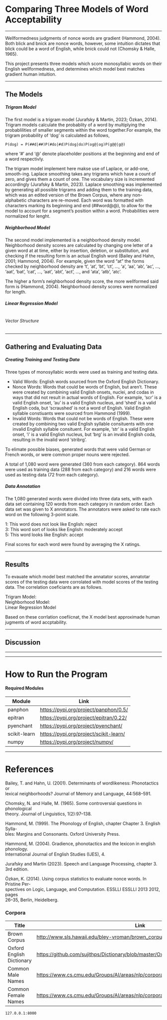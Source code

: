 <!DOCTYPE html><html><head><meta charset="utf-8"><title>readMe.md</title><style></style></head><body id="preview">
<h1 class="code-line" data-line-start="0" data-line-end="1"><a id="Comparing_Three_Models_of_Word_Acceptability_0"></a>Comparing Three Models of Word Acceptability</h1>
<hr>
<p class="has-line-data" data-line-start="2" data-line-end="3">Wellformedness judgments of nonce words are gradient (Hammond, 2004). Both blick and bnick are nonce words, however, some intuition dictates that blick could be a word of English, while bnick could not (Chomsky &amp; Halle, 1965).</p>
<p class="has-line-data" data-line-start="4" data-line-end="5">This project presents three models which score monosyllabic words on their English wellformedness, and determines which model best matches gradient human intuition.</p>
<hr>
<h2 class="code-line" data-line-start="7" data-line-end="8"><a id="The_Models_7"></a>The Models</h2>
<h5 class="code-line" data-line-start="9" data-line-end="10"><a id="Trigram_Model_9"></a>Trigram Model</h5>
<p class="has-line-data" data-line-start="10" data-line-end="11">The first model is a trigram model (Jurafsky &amp; Martin, 2023; Özkan, 2014). Trigram models calculate the probablity of a word by multiplying the probablilities of smaller segments within the word together.For example, the trigram probability of ‘dog’ is calculated as follows,</p>
<pre><code class="has-line-data" data-line-start="13" data-line-end="15">P(dog) = P(##d|##)P(#do|#d)P(dog|do)P(og@|og)P(g@@|g@)
</code></pre>
<p class="has-line-data" data-line-start="15" data-line-end="16">where ‘#’ and ‘@’ denote placeholder positions at the beginning and end of a word respectivly.</p>
<p class="has-line-data" data-line-start="18" data-line-end="19">The trigram model implement here makse use of Laplace, or add-one, smooth-ing. Laplace smoothing takes any trigrams which have a count of zero, and gives them a count of one. The vocabulary size is incremented accordingly (Jurafsky &amp; Martin, 2023). Laplace smoothing was implemented by generating all possible trigrams and adding them to the training data, which was an edited version of the Brown Corpus, where any non-alphabetic characters are re-moved. Each word was formatted with characters marking its beginning and end (##word@@), to allow for the model to account for a segment’s position within a word. Probabilities were normalized for lenght.</p>
<h5 class="code-line" data-line-start="20" data-line-end="21"><a id="Neighborhood_Model_20"></a>Neighborhood Model</h5>
<p class="has-line-data" data-line-start="22" data-line-end="23">The second model implemented is a neighborhood density model. Neighborhood density scores are calculated by changing one letter of a given word at at time, either by insertion, deletion, or substitution, and checking if the resulting form is an actual English word (Bailey and Hahn, 2001; Hammond, 2004). For example, given the word “at” the forms checked by neighborhood density are ‘t’, ‘at’, ‘bt’, ‘ct’, …, ‘a’, ‘aa’, ‘ab’, ‘ac’, …, ‘aat’, ‘bat’, ‘cat’, …, ‘aat’, ‘abt’, ‘act’, …, and ‘ata’, ‘atb’, ‘atc’.</p>
<p class="has-line-data" data-line-start="24" data-line-end="25">The higher a form’s neighborhood density score, the more wellformed said form is (Hammond, 2004). Neighborhood density scores were normalized for length.</p>
<h5 class="code-line" data-line-start="26" data-line-end="27"><a id="Linear_Regression_Model_26"></a>Linear Regression Model</h5>
<h1 class="code-line" data-line-start="27" data-line-end="28"><a id="_27"></a></h1>
<h1 class="code-line" data-line-start="28" data-line-end="29"><a id="_28"></a></h1>
<h1 class="code-line" data-line-start="29" data-line-end="30"><a id="_29"></a></h1>
<h1 class="code-line" data-line-start="30" data-line-end="31"><a id="_30"></a></h1>
<h1 class="code-line" data-line-start="31" data-line-end="32"><a id="_31"></a></h1>
<h6 class="code-line" data-line-start="33" data-line-end="34"><a id="Vector_Structure_33"></a>Vector Structure</h6>
<hr>
<h2 class="code-line" data-line-start="35" data-line-end="36"><a id="Gathering_and_Evaluating_Data_35"></a>Gathering and Evaluating Data</h2>
<h5 class="code-line" data-line-start="37" data-line-end="38"><a id="Creating_Training_and_Testing_Data_37"></a>Creating Training and Testing Data</h5>
<p class="has-line-data" data-line-start="39" data-line-end="40">Three types of monosyllabic words were used as training and testing data.</p>
<ul>
<li class="has-line-data" data-line-start="41" data-line-end="42">Valid Words: English words sourced from the Oxford English Dictionary.</li>
<li class="has-line-data" data-line-start="42" data-line-end="43">Nonce Words: Words that could be words of English, but aren’t. These were created by combining valid English onsets, nuclei, and codas in ways that did not result in actual words of English. For example, ‘scr’ is a valid English onset, ‘au’ is a valid English nucleus, and ‘shed’ is a valid English coda, but ‘scraushed’ is not a word of English. Valid English syllable constiuants were sourced from Hammond (1999).</li>
<li class="has-line-data" data-line-start="43" data-line-end="45">Invalid Words: Words that could not be words of English. These were created by combining two valid English syllable consituents with one invalid English syllable consituent. For example, ‘str’ is a valid English onset, ‘i’ is a valid English nucleus, but ‘brg’ is an invalid English coda, resulting in the invalid word ‘stribrg’.</li>
</ul>
<p class="has-line-data" data-line-start="45" data-line-end="46">To elimate possible biases, generated words that were valid German or French words, or were common proper nouns were rejected.</p>
<p class="has-line-data" data-line-start="47" data-line-end="48">A total of 1,080 word were generated (360 from each category). 864 words were used as training data (288 from each category) and 216 words were used as testing data (72 from each category).</p>
<h5 class="code-line" data-line-start="49" data-line-end="50"><a id="Data_Annotation_49"></a>Data Annotation</h5>
<p class="has-line-data" data-line-start="50" data-line-end="51">The 1,080 generated words were divided into three data sets, with each data set containing 120 words from each category in random order. Each data set was given to X annotators. The annotators were asked to rate each word on the following 3-point scale.</p>
<p class="has-line-data" data-line-start="52" data-line-end="55">1: This word does not look like English: reject<br>
3: This word sort of looks like English: moderately accept<br>
5: This word looks like English: accept</p>
<p class="has-line-data" data-line-start="56" data-line-end="57">Final scores for each word were found by averaging the X ratings.</p>
<hr>
<h2 class="code-line" data-line-start="60" data-line-end="61"><a id="Results_60"></a>Results</h2>
<p class="has-line-data" data-line-start="62" data-line-end="63">To evauate which model best matched the annatator scores, annatotar scores of the testing data were corrolated with model scores of the testing data. The correlation coeficiants are as follows.</p>
<p class="has-line-data" data-line-start="64" data-line-end="67">Trigram Model:<br>
Neighborhood Model:<br>
Linear Regression Model</p>
<p class="has-line-data" data-line-start="68" data-line-end="69">Based on these corrlation coefiicnat, the X model best approximade human jugments of word accptability.</p>
<hr>
<h2 class="code-line" data-line-start="71" data-line-end="72"><a id="Discussion_71"></a>Discussion</h2>
<hr>
<hr>
<h1 class="code-line" data-line-start="76" data-line-end="77"><a id="How_to_Run_the_Program_76"></a>How to Run the Program</h1>
<h4 class="code-line" data-line-start="78" data-line-end="79"><a id="Required_Modules_78"></a>Required Modules</h4>
<table class="table table-striped table-bordered">
<thead>
<tr>
<th>Module</th>
<th>Link</th>
</tr>
</thead>
<tbody>
<tr>
<td>panphon</td>
<td><a href="https://pypi.org/project/panphon/0.5/">https://pypi.org/project/panphon/0.5/</a></td>
</tr>
<tr>
<td>epitran</td>
<td><a href="https://pypi.org/project/epitran/0.22/">https://pypi.org/project/epitran/0.22/</a></td>
</tr>
<tr>
<td>pyenchant</td>
<td><a href="https://pypi.org/project/pyenchant/">https://pypi.org/project/pyenchant/</a></td>
</tr>
<tr>
<td>scikit-learn</td>
<td><a href="https://pypi.org/project/scikit-learn/">https://pypi.org/project/scikit-learn/</a></td>
</tr>
<tr>
<td>numpy</td>
<td><a href="https://pypi.org/project/numpy/">https://pypi.org/project/numpy/</a></td>
</tr>
</tbody>
</table>
<hr>
<h1 class="code-line" data-line-start="88" data-line-end="89"><a id="References_88"></a>References</h1>
<p class="has-line-data" data-line-start="90" data-line-end="92">Bailey, T. and Hahn, U. (2001). Determinants of wordlikeness: Phonotactics or<br>
lexical neighborhoods? Journal of Memory and Language, 44:568–591.</p>
<p class="has-line-data" data-line-start="94" data-line-end="96">Chomsky, N. and Halle, M. (1965). Some controversial questions in phonological<br>
theory. Journal of Linguistics, 1(2):97–138.</p>
<p class="has-line-data" data-line-start="97" data-line-end="99">Hammond, M. (1999). The Phonology of English, chapter Chapter 3. English Sylla-<br>
bles: Margins and Consonants. Oxford University Press.</p>
<p class="has-line-data" data-line-start="100" data-line-end="102">Hammond, M. (2004). Gradience, phonotactics and the lexicon in english phonology.<br>
International Journal of English Studies (IJES), 4.</p>
<p class="has-line-data" data-line-start="103" data-line-end="104">Jurafsky and Martin (2023). Speech and Language Processing, chapter 3. 3rd edition.</p>
<p class="has-line-data" data-line-start="105" data-line-end="108">Özkan, K. (2014). Using corpus statistics to evaluate nonce words. In Pristine Per-<br>
spectives on Logic, Language, and Computation. ESSLLI ESSLLI 2013 2012, pages<br>
26–35, Berlin, Heidelberg.</p>
<h3 class="code-line" data-line-start="109" data-line-end="110"><a id="Corpora_109"></a>Corpora</h3>
<table class="table table-striped table-bordered">
<thead>
<tr>
<th>Title</th>
<th>Link</th>
</tr>
</thead>
<tbody>
<tr>
<td>Brown Corpus</td>
<td><a href="http://www.sls.hawaii.edu/bley-vroman/brown_corpus.html">http://www.sls.hawaii.edu/bley-vroman/brown_corpus.html</a></td>
</tr>
<tr>
<td>Oxford English Dictionary</td>
<td><a href="https://github.com/sujithps/Dictionary/blob/master/Oxford%20English%20Dictionary.txt">https://github.com/sujithps/Dictionary/blob/master/Oxford%20English%20Dictionary.txt</a></td>
</tr>
<tr>
<td>Common Male Names</td>
<td><a href="https://www.cs.cmu.edu/Groups/AI/areas/nlp/corpora/names/male.txt">https://www.cs.cmu.edu/Groups/AI/areas/nlp/corpora/names/male.txt</a></td>
</tr>
<tr>
<td>Common Female Names</td>
<td><a href="https://www.cs.cmu.edu/Groups/AI/areas/nlp/corpora/names/female.txt">https://www.cs.cmu.edu/Groups/AI/areas/nlp/corpora/names/female.txt</a></td>
</tr>
</tbody>
</table>
<pre><code class="has-line-data" data-line-start="121" data-line-end="123" class="language-sh"><span class="hljs-number">127.0</span>.<span class="hljs-number">0.1</span>:<span class="hljs-number">8000</span>
</code></pre>
</body></html>